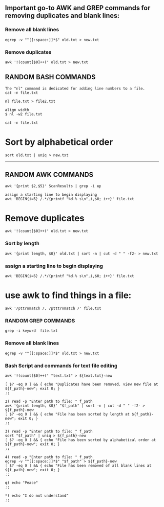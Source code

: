 ## Important go-to AWK and GREP commands for removing duplicates and blank lines:

### Remove all blank lines
```
egrep -v "^[[:space:]]*$" old.txt > new.txt
```

###  Remove duplicates

```
awk '!(count[$0]++)' old.txt > new.txt
```



## RANDOM BASH COMMANDS
```
The "nl" command is dedicated for adding line numbers to a file.
cat -n file.txt

nl file.txt > file2.txt

align width
$ nl -w2 file.txt

cat -n file.txt
```



# Sort by alphabetical order
```
sort old.txt | uniq > new.txt
```

---

RANDOM AWK COMMANDS
----------------------------------------------------------------
```
awk '{print $2,$5}' ScanResults | grep -i up

assign a starting line to begin displaying
awk 'BEGIN{i=5} /.*/{printf "%d.% s\n",i,$0; i++}' file.txt
```


# Remove duplicates
```
awk '!(count[$0]++)' old.txt > new.txt
```

### Sort by length
```
awk '{print length, $0}' old.txt | sort -n | cut -d " " -f2- > new.txt
```

### assign a starting line to begin displaying
```
awk 'BEGIN{i=5} /.*/{printf "%d.% s\n",i,$0; i++}' file.txt
```


# use awk to find things in a file: 
```
awk '/pttrnmatch /, /ptttrnmatch /' file.txt
```


### RANDOM GREP COMMANDS
```
grep -i keywrd  file.txt
```

### Remove all blank lines
```
egrep -v "^[[:space:]]*$" old.txt > new.txt
```

 

### Bash Script and commands for text file editing
```
awk '!(count[$0]++)' "text.txt" > ${text.txt}-new

[ $? -eq 0 ] && { echo "Duplicates have been removed, view new file at ${f_path}-new"; exit 0; }
;;

2) read -p "Enter path to file: " f_path
awk '{print length, $0}' "$f_path" | sort -n | cut -d " " -f2- > ${f_path}-new
[ $? -eq 0 ] && { echo "File has been sorted by length at ${f_path}-new"; exit 0; }
;;

3) read -p "Enter path to file: " f_path
sort "$f_path" | uniq > ${f_path}-new
[ $? -eq 0 ] && { echo "File has been sorted by alphabetical order at ${f_path}-new"; exit 0; }
;;

4) read -p "Enter path to file: " f_path
egrep -v "^[[:space:]]*$" "$f_path" > ${f_path}-new
[ $? -eq 0 ] && { echo "File has been removed of all blank lines at ${f_path}-new"; exit 0; }
;;

q) echo "Peace"
;;

*) echo "I do not understand"
;;
```
